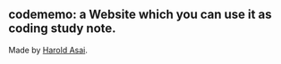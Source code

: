  ## codememo: a Website which you can use it as coding study note.
 
 Made by [Harold Asai](http://www.letmefix-it.com).
